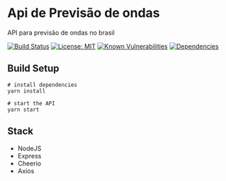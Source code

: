 # Api de Previsão de ondas

API para previsão de ondas no brasil

[![Build Status](https://travis-ci.com/andrelmlins/api-previsao-ondas.svg?branch=master)](https://travis-ci.com/andrelmlins/api-previsao-ondas)
[![License: MIT](https://img.shields.io/badge/License-MIT-yellow.svg)](https://github.com/andrelmlins/api-previsao-ondas/blob/master/LICENSE)
[![Known Vulnerabilities](https://snyk.io/test/github/andrelmlins/api-previsao-ondas/badge.svg)](https://snyk.io/test/github/andrelmlins/api-previsao-ondas)
[![Dependencies](https://david-dm.org/andrelmlins/api-previsao-ondas.svg)](https://david-dm.org/andrelmlins/api-previsao-ondas)

## Build Setup

```
# install dependencies
yarn install

# start the API
yarn start
```

## Stack

- NodeJS
- Express
- Cheerio
- Axios
